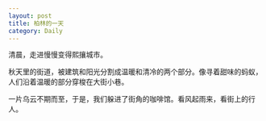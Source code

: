 ```yaml
---
layout: post
title: 柏林的一天
category: Daily
---
```


清晨，走进慢慢变得熙攘城市。  

秋天里的街道，被建筑和阳光分割成温暖和清冷的两个部分。像寻着甜味的蚂蚁，人们沿着温暖的部分穿梭在大街小巷。  

一片乌云不期而至，于是，我们躲进了街角的咖啡馆。看风起雨来，看街上的行人。  



